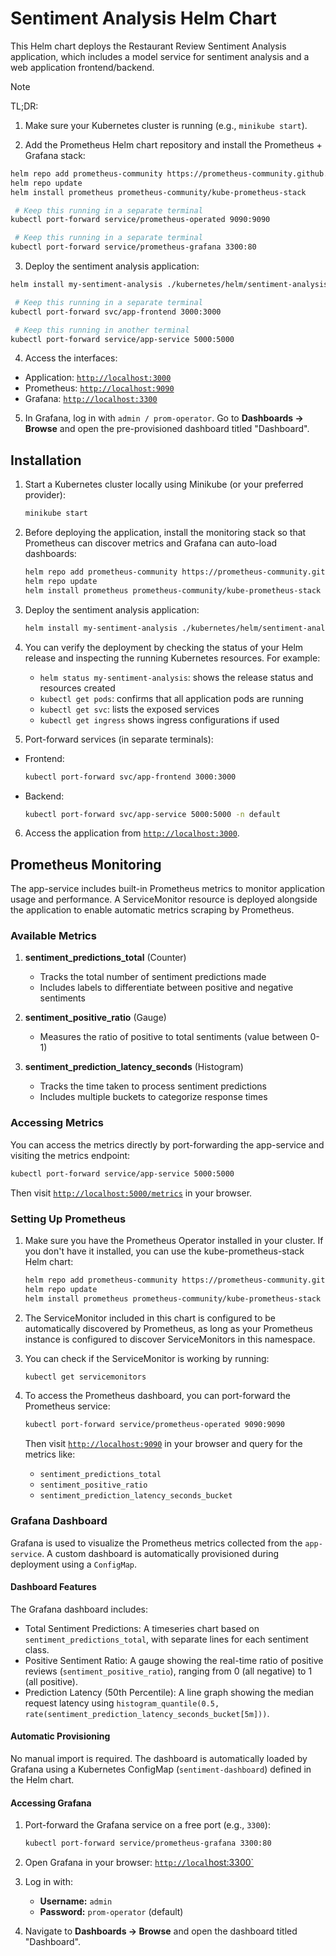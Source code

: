 # Sentiment Analysis Helm Chart

This Helm chart deploys the Restaurant Review Sentiment Analysis application, which includes a model service for sentiment analysis and a web application frontend/backend.

> [!NOTE]
> TL;DR:
>
> 1. Make sure your Kubernetes cluster is running (e.g., `minikube start`). 
>
> 2. Add the Prometheus Helm chart repository and install the Prometheus + Grafana stack: 
>
> ```bash
> helm repo add prometheus-community https://prometheus-community.github.io/helm-charts
> helm repo update
> helm install prometheus prometheus-community/kube-prometheus-stack
> ```
>
> ```bash
>  # Keep this running in a separate terminal
> kubectl port-forward service/prometheus-operated 9090:9090
> ```
>
> ```bash
>  # Keep this running in a separate terminal
> kubectl port-forward service/prometheus-grafana 3300:80
> ```
>
> 3. Deploy the sentiment analysis application:
>
> ```bash
> helm install my-sentiment-analysis ./kubernetes/helm/sentiment-analysis
> ```
>
> ```bash
>  # Keep this running in a separate terminal
> kubectl port-forward svc/app-frontend 3000:3000
> ```
>
> ```bash
>  # Keep this running in another terminal
> kubectl port-forward service/app-service 5000:5000
> ```
>
> 4. Access the interfaces:
> - Application: [`http://localhost:3000`](http://localhost:3000) 
> - Prometheus: [`http://localhost:9090`](http://localhost:9090)
> - Grafana: [`http://localhost:3300`](http://localhost:3300) 
>
> 5. In Grafana, log in with `admin / prom-operator`. Go to **Dashboards -> Browse** and open the pre-provisioned dashboard titled "Dashboard". 

## Installation

1. Start a Kubernetes cluster locally using Minikube (or your preferred provider): 
   ```bash
   minikube start
   ```

2. Before deploying the application, install the monitoring stack so that Prometheus can discover metrics and Grafana can auto-load dashboards: 
   ```bash
   helm repo add prometheus-community https://prometheus-community.github.io/helm-charts
   helm repo update
   helm install prometheus prometheus-community/kube-prometheus-stack -n default
   ```

3. Deploy the sentiment analysis application: 
   ```bash
   helm install my-sentiment-analysis ./kubernetes/helm/sentiment-analysis -n default
   ```

4. You can verify the deployment by checking the status of your Helm release and inspecting the running Kubernetes resources. For example: 
   - `helm status my-sentiment-analysis`: shows the release status and resources created 
   - `kubectl get pods`: confirms that all application pods are running 
   - `kubectl get svc`: lists the exposed services 
   - `kubectl get ingress` shows ingress configurations if used 

5.  Port-forward services (in separate terminals): 
   - Frontend: 
      ```bash
      kubectl port-forward svc/app-frontend 3000:3000
      ```
   - Backend: 
      ```bash
      kubectl port-forward svc/app-service 5000:5000 -n default
      ```

6.  Access the application from [`http://localhost:3000`](http://localhost:3000).

## Prometheus Monitoring

The app-service includes built-in Prometheus metrics to monitor application usage and performance. A ServiceMonitor resource is deployed alongside the application to enable automatic metrics scraping by Prometheus.

### Available Metrics

1. **sentiment_predictions_total** (Counter)
   - Tracks the total number of sentiment predictions made
   - Includes labels to differentiate between positive and negative sentiments
   
2. **sentiment_positive_ratio** (Gauge)
   - Measures the ratio of positive to total sentiments (value between 0-1)
   
3. **sentiment_prediction_latency_seconds** (Histogram)
   - Tracks the time taken to process sentiment predictions
   - Includes multiple buckets to categorize response times
   
### Accessing Metrics

You can access the metrics directly by port-forwarding the app-service and visiting the metrics endpoint:

```bash
kubectl port-forward service/app-service 5000:5000
```

Then visit [`http://localhost:5000/metrics`](http://localhost:5000/metrics) in your browser.

### Setting Up Prometheus

1. Make sure you have the Prometheus Operator installed in your cluster. If you don't have it installed, you can use the kube-prometheus-stack Helm chart:

   ```bash
   helm repo add prometheus-community https://prometheus-community.github.io/helm-charts
   helm repo update
   helm install prometheus prometheus-community/kube-prometheus-stack
   ```

2. The ServiceMonitor included in this chart is configured to be automatically discovered by Prometheus, as long as your Prometheus instance is configured to discover ServiceMonitors in this namespace.

3. You can check if the ServiceMonitor is working by running:

   ```bash
   kubectl get servicemonitors
   ```

4. To access the Prometheus dashboard, you can port-forward the Prometheus service:

   ```bash
   kubectl port-forward service/prometheus-operated 9090:9090
   ```

   Then visit [`http://localhost:9090`](http://localhost:9090) in your browser and query for the metrics like:
   - `sentiment_predictions_total`
   - `sentiment_positive_ratio`
   - `sentiment_prediction_latency_seconds_bucket`

### Grafana Dashboard
Grafana is used to visualize the Prometheus metrics collected from the `app-service`. A custom dashboard is automatically provisioned during deployment using a `ConfigMap`.

#### Dashboard Features
The Grafana dashboard includes:

* Total Sentiment Predictions: A timeseries chart based on `sentiment_predictions_total`, with separate lines for each sentiment class. 
* Positive Sentiment Ratio: A gauge showing the real-time ratio of positive reviews (`sentiment_positive_ratio`), ranging from 0 (all negative) to 1 (all positive). 
* Prediction Latency (50th Percentile): A line graph showing the median request latency using
  `histogram_quantile(0.5, rate(sentiment_prediction_latency_seconds_bucket[5m]))`. 

#### Automatic Provisioning
No manual import is required. The dashboard is automatically loaded by Grafana using a Kubernetes ConfigMap (`sentiment-dashboard`) defined in the Helm chart. 

#### Accessing Grafana

1. Port-forward the Grafana service on a free port (e.g., `3300`):

   ```bash
   kubectl port-forward service/prometheus-grafana 3300:80
   ```

2. Open Grafana in your browser: [`http://local`host:3300`](http://localhost:3300)

3. Log in with: 
   * **Username:** `admin` 
   * **Password:** `prom-operator` (default) 

4. Navigate to **Dashboards -> Browse** and open the dashboard titled "Dashboard". 
